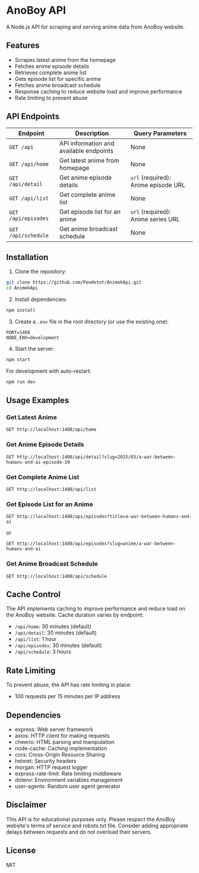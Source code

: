 # AnoBoy API

A Node.js API for scraping and serving anime data from AnoBoy website.

## Features

- Scrapes latest anime from the homepage
- Fetches anime episode details
- Retrieves complete anime list
- Gets episode list for specific anime
- Fetches anime broadcast schedule
- Response caching to reduce website load and improve performance
- Rate limiting to prevent abuse

## API Endpoints

| Endpoint | Description | Query Parameters |
|----------|-------------|------------------|
| `GET /api` | API information and available endpoints | None |
| `GET /api/home` | Get latest anime from homepage | None |
| `GET /api/detail` | Get anime episode details | `url` (required): Anime episode URL |
| `GET /api/list` | Get complete anime list | None |
| `GET /api/episodes` | Get episode list for an anime | `url` (required): Anime series URL |
| `GET /api/schedule` | Get anime broadcast schedule | None |

## Installation

1. Clone the repository:
```bash
git clone https://github.com/Pendetot/AnimekApi.git
cd AnimekApi
```

2. Install dependencies:
```bash
npm install
```

3. Create a `.env` file in the root directory (or use the existing one):
```
PORT=1408
NODE_ENV=development
```

4. Start the server:
```bash
npm start
```

For development with auto-restart:
```bash
npm run dev
```

## Usage Examples

### Get Latest Anime
```
GET http://localhost:1408/api/home
```

### Get Anime Episode Details
```
GET http://localhost:1408/api/detail?slug=2025/03/a-war-between-humans-and-ai-episode-10
```

### Get Complete Anime List
```
GET http://localhost:1408/api/list
```

### Get Episode List for an Anime
```
GET http://localhost:1408/api/episodes?title=a-war-between-humans-and-ai
```
or
```
GET http://localhost:1408/api/episodes?slug=anime/a-war-between-humans-and-ai
```

### Get Anime Broadcast Schedule
```
GET http://localhost:1408/api/schedule
```

## Cache Control

The API implements caching to improve performance and reduce load on the AnoBoy website. Cache duration varies by endpoint:

- `/api/home`: 30 minutes (default)
- `/api/detail`: 30 minutes (default)
- `/api/list`: 1 hour
- `/api/episodes`: 30 minutes (default)
- `/api/schedule`: 3 hours

## Rate Limiting

To prevent abuse, the API has rate limiting in place:
- 100 requests per 15 minutes per IP address

## Dependencies

- express: Web server framework
- axios: HTTP client for making requests
- cheerio: HTML parsing and manipulation
- node-cache: Caching implementation
- cors: Cross-Origin Resource Sharing
- helmet: Security headers
- morgan: HTTP request logger
- express-rate-limit: Rate limiting middleware
- dotenv: Environment variables management
- user-agents: Random user agent generator

## Disclaimer

This API is for educational purposes only. Please respect the AnoBoy website's terms of service and robots.txt file. Consider adding appropriate delays between requests and do not overload their servers.

## License

MIT